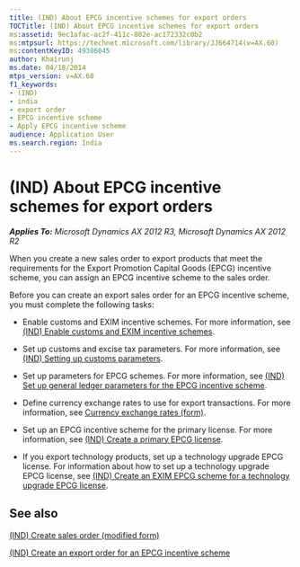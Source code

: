 ```yaml
---
title: (IND) About EPCG incentive schemes for export orders
TOCTitle: (IND) About EPCG incentive schemes for export orders
ms:assetid: 9ec1afac-ac2f-411c-802e-ac172332c0b2
ms:mtpsurl: https://technet.microsoft.com/library/JJ664714(v=AX.60)
ms:contentKeyID: 49386045
author: Khairunj
ms.date: 04/18/2014
mtps_version: v=AX.60
f1_keywords:
- (IND)
- india
- export order
- EPCG incentive scheme
- Apply EPCG incentive scheme
audience: Application User
ms.search.region: India
---
```


# (IND) About EPCG incentive schemes for export orders 


_**Applies To:** Microsoft Dynamics AX 2012 R3, Microsoft Dynamics AX 2012 R2_

When you create a new sales order to export products that meet the requirements for the Export Promotion Capital Goods (EPCG) incentive scheme, you can assign an EPCG incentive scheme to the sales order.

Before you can create an export sales order for an EPCG incentive scheme, you must complete the following tasks:

  - Enable customs and EXIM incentive schemes. For more information, see [(IND) Enable customs and EXIM incentive schemes](ind-enable-customs-and-exim-incentive-schemes.md).

  - Set up customs and excise tax parameters. For more information, see [(IND) Setting up customs parameters](ind-setting-up-customs-parameters.md).

  - Set up parameters for EPCG schemes. For more information, see [(IND) Set up general ledger parameters for the EPCG incentive scheme](ind-set-up-general-ledger-parameters-for-the-epcg-incentive-scheme.md).

  - Define currency exchange rates to use for export transactions. For more information, see [Currency exchange rates (form)](https://technet.microsoft.com/library/hh209477\(v=ax.60\)).

  - Set up an EPCG incentive scheme for the primary license. For more information, see [(IND) Create a primary EPCG license](ind-create-a-primary-epcg-license.md).

  - If you export technology products, set up a technology upgrade EPCG license. For information about how to set up a technology upgrade EPCG license, see [(IND) Create an EXIM EPCG scheme for a technology upgrade EPCG license](ind-create-an-exim-epcg-scheme-for-a-technology-upgrade-epcg-license.md).

## See also

[(IND) Create sales order (modified form)](https://technet.microsoft.com/library/jj664489\(v=ax.60\))

[(IND) Create an export order for an EPCG incentive scheme](ind-create-an-export-order-for-an-epcg-incentive-scheme.md)

  


